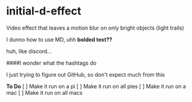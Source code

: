 # initial-d-effect
Video effect that leaves a motion blur on only bright objects (light trails)

I dunno how to use MD, uhh
**bolded text??**

huh, like discord...

####I wonder what the hashtags do

I just trying to figure out GitHub, so don't expect much from this

**To Do**
[ ] Make it run on a pi
[ ] Make it run on all pies
[ ] Make it run on a mac
[ ] Make it run on all macs
